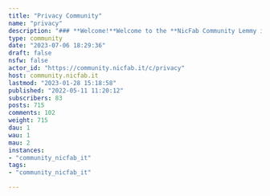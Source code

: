 ```yaml
---
title: "Privacy Community" 
name: "privacy"
description: "### **Welcome!**Welcome to the **NicFab Community Lemmy instance**! Please be kind. All communities in this space should be at least related to Privacy and innovation.This is a community space for projects and users interested in privacy, data protection, cybersecurity, and innovative solutions.### **Matrix Space**You can also reach this Privacy Community on Matrix [by clicking here](https://matrix.to/#/#privacycommunity:matrix.nicfab.it).### **Privacy Policy**Here you can find our **[Privacy Policy](https://nicfab.it/en/pages/ppolicy-lemmy-privacy-community/)**.### **Code of conduct**Please abide by the [code of conduct](https://www.contributor-covenant.org/version/2/1/code_of_conduct/). To report a CoC violation, message one of the admins.***#### Partnerships:- [**Lemmy.ca - Privacy**](https://lemmy.ca/c/privacy)***### **Benvenuto!**Benvenuto nella instanza Lemmy **NicFab Community**! Vi invitiamo ad essere gentili. Tutte le comunità in questo spazio dovrebbero essere almeno legate alla privacy e all'innovazione.Questo è uno spazio comune per progetti e utenti interessati alla privacy, alla protezione dei dati, alla cybersecurity e alle soluzioni innovative.### **Matrix Space**Puoi trovare questa community anche su Matrix [clicando qui](https://matrix.to/#/#privacycommunity:matrix.nicfab.it).### **Informativa Privacy**Qui puoi trovare la nostra **[Informativa sulla privacy](https://www.nicfab.it/it/pages/ppolicy-lemmy-privacy-community/)**.### **Codice di condotta**Siete invitati a rispettare il [codice di condotta](https://www.contributor-covenant.org/version/2/1/code_of_conduct/). Per segnalare una violazione del codice di condotta, invia un messaggio a uno degli amministratori.***#### Partnerships:- [**Lemmy.ca - Privacy**](https://lemmy.ca/c/privacy)***"
type: community
date: "2023-07-06 18:29:36"
draft: false
nsfw: false
actor_id: "https://community.nicfab.it/c/privacy"
host: community.nicfab.it
lastmod: "2023-01-28 15:18:58"
published: "2022-05-11 11:20:12"
subscribers: 83
posts: 715
comments: 102
weight: 715
dau: 1
wau: 1
mau: 2
instances:
- "community_nicfab_it"
tags: 
- "community_nicfab_it"

---
```

